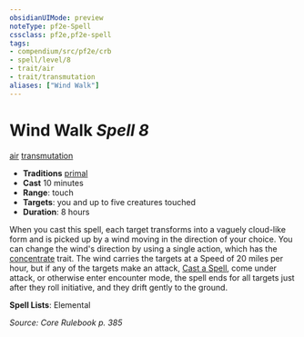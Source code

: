 ```yaml
---
obsidianUIMode: preview
noteType: pf2e-Spell
cssclass: pf2e,pf2e-spell
tags:
- compendium/src/pf2e/crb
- spell/level/8
- trait/air
- trait/transmutation
aliases: ["Wind Walk"]
---
```

# Wind Walk *Spell 8*   
[air](rules/traits/air.md "Air Energy & Element Trait")  [transmutation](rules/traits/transmutation.md "Transmutation School Trait")  

- **Traditions** [primal](rules/traits/primal.md "Primal Tradition Trait")
- **Cast** 10 minutes 
- **Range**: touch
- **Targets**: you and up to five creatures touched
- **Duration**: 8 hours

When you cast this spell, each target transforms into a vaguely cloud-like form and is picked up by a wind moving in the direction of your choice. You can change the wind's direction by using a single action, which has the [concentrate](rules/traits/concentrate.md "Concentrate Action & Ability Trait") trait. The wind carries the targets at a Speed of 20 miles per hour, but if any of the targets make an attack, [Cast a Spell](rules/actions/cast-a-spell.md), come under attack, or otherwise enter encounter mode, the spell ends for all targets just after they roll initiative, and they drift gently to the ground.

**Spell Lists**: Elemental

*Source: Core Rulebook p. 385*